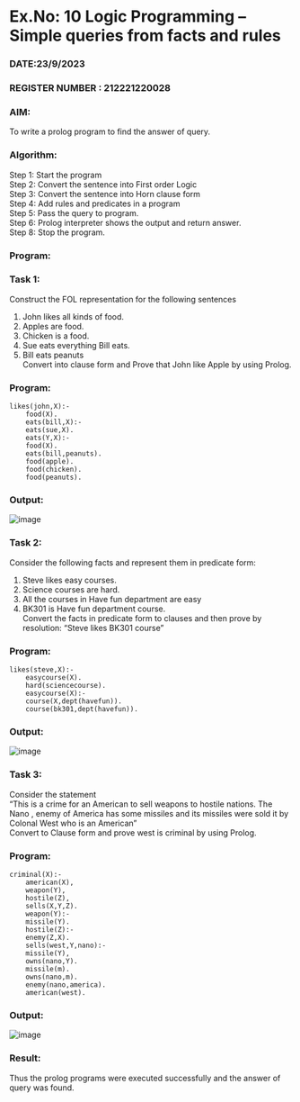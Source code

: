 # Ex.No: 10  Logic Programming –  Simple queries from facts and rules
### DATE:23/9/2023                                                                     
### REGISTER NUMBER : 212221220028
### AIM: 
To write a prolog program to find the answer of query. 
###  Algorithm:
 Step 1: Start the program <br> 
 Step 2: Convert the sentence into First order Logic  <br> 
 Step 3:  Convert the sentence into Horn clause form  <br> 
 Step 4: Add rules and predicates in a program   <br> 
 Step 5:  Pass the query to program. <br> 
 Step 6: Prolog interpreter shows the output and return answer. <br> 
 Step 8:  Stop the program.
### Program:


### Task 1:
Construct the FOL representation for the following sentences <br> 
1.	John likes all kinds of food.  <br> 
2.	Apples are food.  <br> 
3.	Chicken is a food.  <br> 
4.	Sue eats everything Bill eats. <br> 
5.	 Bill eats peanuts  <br> 
   Convert into clause form and Prove that John like Apple by using Prolog. <br> 
### Program:
```
likes(john,X):- 
	food(X). 
	eats(bill,X):- 
	eats(sue,X). 
	eats(Y,X):- 
	food(X). 
	eats(bill,peanuts). 
	food(apple). 
	food(chicken). 
	food(peanuts).
```


### Output:
![image](https://github.com/kiruthika512/AI_Lab_2023-24/assets/135616605/ac224c2e-ec77-4d77-acc3-581a0785c947)


### Task 2:
Consider the following facts and represent them in predicate form: <br>              
1.	Steve likes easy courses. <br> 
2.	Science courses are hard. <br> 
3. All the courses in Have fun department are easy <br> 
4. BK301 is Have fun department course.<br> 
Convert the facts in predicate form to clauses and then prove by resolution: “Steve likes BK301 course”<br> 

### Program:
```
likes(steve,X):- 
	easycourse(X). 
	hard(sciencecourse). 
	easycourse(X):- 
	course(X,dept(havefun)). 
	course(bk301,dept(havefun)).

```


### Output:
![image](https://github.com/kiruthika512/AI_Lab_2023-24/assets/135616605/8c20e4d4-40ce-425a-8f10-fcc76b077025)


### Task 3:
Consider the statement <br> 
“This is a crime for an American to sell weapons to hostile nations. The Nano , enemy of America has some missiles and its missiles were sold it by Colonal West who is an American” <br> 
Convert to Clause form and prove west is criminal by using Prolog.<br> 
### Program:
```
criminal(X):- 
	american(X), 
	weapon(Y), 
	hostile(Z), 
	sells(X,Y,Z). 
	weapon(Y):- 
	missile(Y). 
	hostile(Z):- 
	enemy(Z,X). 
	sells(west,Y,nano):- 
	missile(Y), 
	owns(nano,Y). 
	missile(m). 
	owns(nano,m). 
	enemy(nano,america). 
	american(west).
```


### Output:
![image](https://github.com/kiruthika512/AI_Lab_2023-24/assets/135616605/e9925298-303b-4969-9294-359df0e442b4)


### Result:
Thus the prolog programs were executed successfully and the answer of query was found.
